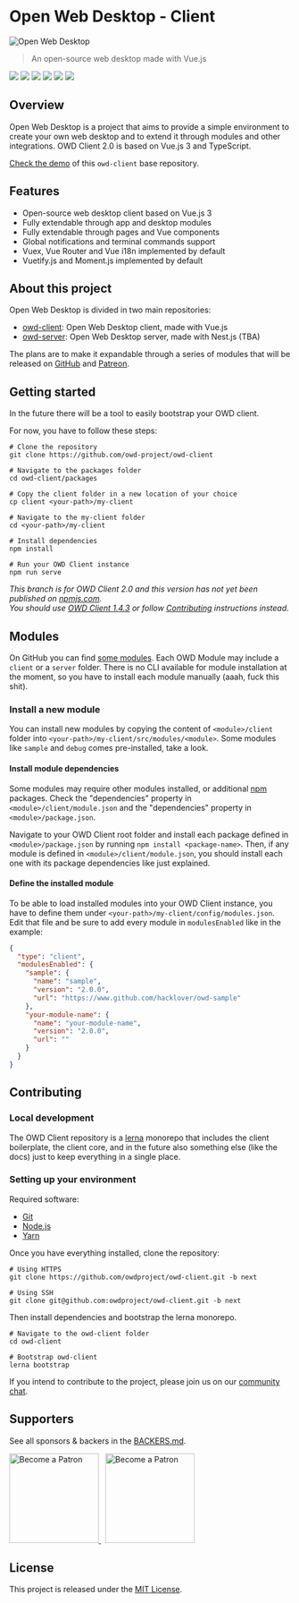 # Open Web Desktop - Client

<p>
    <img src="https://i.imgur.com/qiBDv2q.png" alt="Open Web Desktop" />
</p>

> An open-source web desktop made with Vue.js

<p>
    <a href="https://github.com/owdproject/owd-client/blob/master/LICENSE"><img src="https://img.shields.io/badge/license-MIT-green.svg" /></a>
    <a href="https://github.com/owdproject/owd-client"><img src="https://img.shields.io/github/release/owdproject/owd-client.svg" /></a>
    <a href="https://www.npmjs.com/package/@owd-client/core"><img src="https://img.shields.io/npm/v/@owd-client/core.svg?color=blue" /></a>
    <a href="https://github.com/owdproject/owd-client"><img src="https://img.shields.io/badge/owd-client-3A9CB6" /></a>
    <a href="https://github.com/topics/owd-modules"><img src="https://img.shields.io/badge/owd-modules-888" /></a>
    <a href="https://discord.gg/3KFVP8b"><img src="https://img.shields.io/badge/chat-on%20discord-7289da.svg" /></a>
</p>

## Overview
Open Web Desktop is a project that aims to provide a simple environment to create your own web desktop and to extend it through modules and other integrations. OWD Client 2.0 is based on Vue.js 3 and TypeScript.

[Check the demo](https://demo.owdproject.com) of this `owd-client` base repository. 

## Features
- Open-source web desktop client based on Vue.js 3
- Fully extendable through app and desktop modules
- Fully extendable through pages and Vue components
- Global notifications and terminal commands support
- Vuex, Vue Router and Vue i18n implemented by default
- Vuetify.js and Moment.js implemented by default

## About this project
Open Web Desktop is divided in two main repositories:
- [owd-client](https://github.com/owdproject/owd-client): Open Web Desktop client, made with Vue.js
- [owd-server](https://github.com/owdproject/owd-server): Open Web Desktop server, made with Nest.js (TBA)

The plans are to make it expandable through a series of modules
that will be released on [GitHub](https://github.com/topics/owd-modules) and [Patreon](https://patreon.com/hacklover).

## Getting started
In the future there will be a tool to easily bootstrap your OWD client.

For now, you have to follow these steps:

```
# Clone the repository
git clone https://github.com/owd-project/owd-client

# Navigate to the packages folder
cd owd-client/packages

# Copy the client folder in a new location of your choice
cp client <your-path>/my-client

# Navigate to the my-client folder
cd <your-path>/my-client

# Install dependencies
npm install

# Run your OWD Client instance
npm run serve
```

*This branch is for OWD Client 2.0 and this version has not yet been published on [npmjs.com](https://www.npmjs.com/package/@owd-client/core).  
You should use [OWD Client 1.4.3](https://github.com/owdproject/owd-client) or follow [Contributing](#contributing) instructions instead.*

## Modules
On GitHub you can find [some modules](https://github.com/topics/owd-modules).
Each OWD Module may include a `client` or a `server` folder.
There is no CLI available for module installation at the moment, so you have to install each module manually (aaah, fuck this shit).

### Install a new module
You can install new modules by copying the content of `<module>/client` folder into
`<your-path>/my-client/src/modules/<module>`. Some modules like `sample` and `debug` comes pre-installed, take a look.

#### Install module dependencies
Some modules may require other modules installed, or additional [npm](https://www.npmjs.com) packages.
Check the "dependencies" property in `<module>/client/module.json` and the "dependencies" property in `<module>/package.json`.  

Navigate to your OWD Client root folder and install each package defined in `<module>/package.json` by running `npm install <package-name>`. Then, if any module is defined in `<module>/client/module.json`, you should install each one with its package dependencies like just explained.

#### Define the installed module
To be able to load installed modules into your OWD Client instance, you have to define them under `<your-path>/my-client/config/modules.json`.
Edit that file and be sure to add every module in `modulesEnabled` like in the example:

```json
{
  "type": "client",
  "modulesEnabled": {
    "sample": {
      "name": "sample",
      "version": "2.0.0",
      "url": "https://www.github.com/hacklover/owd-sample"
    },
    "your-module-name": {
      "name": "your-module-name",
      "version": "2.0.0",
      "url": ""
    }
  }
}
```

## Contributing

### Local development
The OWD Client repository is a [lerna](https://github.com/lerna/lerna) monorepo that includes the client boilerplate, the client core, and in the future also something else (like the docs) just to keep everything in a single place.

### Setting up your environment

Required software:

- [Git](https://git-scm.com)
- [Node.js](https://nodejs.org)
- [Yarn](https://classic.yarnpkg.com)

Once you have everything installed, clone the repository:

```
# Using HTTPS
git clone https://github.com/owdproject/owd-client.git -b next

# Using SSH
git clone git@github.com:owdproject/owd-client.git -b next
```

Then install dependencies and bootstrap the lerna monorepo.
```
# Navigate to the owd-client folder
cd owd-client

# Bootstrap owd-client
lerna bootstrap
```

If you intend to contribute to the project, please join us on our [community chat](https://discord.gg/3KFVP8b).

## Supporters

See all sponsors & backers in the [BACKERS.md](BACKERS.md).

<a href="https://www.patreon.com/hacklover">
    <img src="https://i.imgur.com/KODHUwR.png" width="160" alt="Become a Patron" />
</a>
&nbsp;
<a href="https://www.liberapay.com/hacklover">
    <img src="https://i.imgur.com/tGMNTUz.png" width="160" alt="Become a Patron" />
</a>

## License
This project is released under the [MIT License](LICENSE).